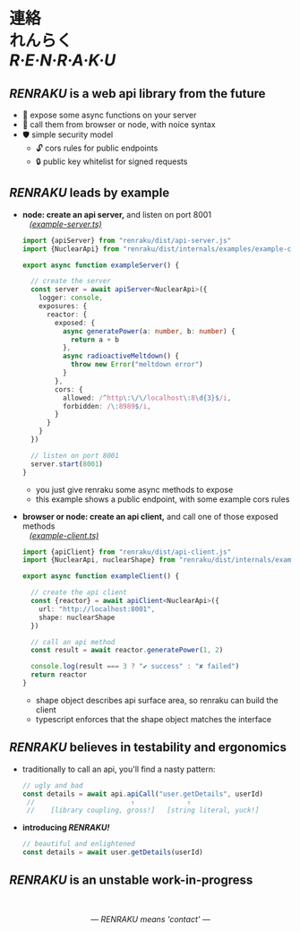 
# 連絡 <br/> れんらく <br/> ***R·E·N·R·A·K·U***

## *RENRAKU* is a web api library from the future

- 🔆 expose some async functions on your server
- 📡 call them from browser or node, with noice syntax
- 🛡 simple security model
  - 🔓 cors rules for public endpoints
  - 🔒 public key whitelist for signed requests

## *RENRAKU* leads by example

- **node: create an api server,** and listen on port 8001  
  &nbsp;&nbsp; *[(example-server.ts)](source/internals/examples/example-server.ts)*  
  ```ts
  import {apiServer} from "renraku/dist/api-server.js"
  import {NuclearApi} from "renraku/dist/internals/examples/example-common.js"

  export async function exampleServer() {

    // create the server
    const server = await apiServer<NuclearApi>({
      logger: console,
      exposures: {
        reactor: {
          exposed: {
            async generatePower(a: number, b: number) {
              return a + b
            },
            async radioactiveMeltdown() {
              throw new Error("meltdown error")
            }
          },
          cors: {
            allowed: /^http\:\/\/localhost\:8\d{3}$/i,
            forbidden: /\:8989$/i,
          }
        }
      }
    })

    // listen on port 8001
    server.start(8001)
  }
  ```
  - you just give renraku some async methods to expose
  - this example shows a public endpoint, with some example cors rules

- **browser or node: create an api client,** and call one of those exposed methods  
  &nbsp;&nbsp; *[(example-client.ts)](source/internals/examples/example-client.ts)*  
  ```ts
  import {apiClient} from "renraku/dist/api-client.js"
  import {NuclearApi, nuclearShape} from "renraku/dist/internals/examples/example-common.js"

  export async function exampleClient() {

    // create the api client
    const {reactor} = await apiClient<NuclearApi>({
      url: "http://localhost:8001",
      shape: nuclearShape
    })

    // call an api method
    const result = await reactor.generatePower(1, 2)

    console.log(result === 3 ? "✔ success" : "✘ failed")
    return reactor
  }
  ```
  - shape object describes api surface area, so renraku can build the client
  - typescript enforces that the shape object matches the interface

## *RENRAKU* believes in testability and ergonomics

- traditionally to call an api, you'll find a nasty pattern:
  ```js
  // ugly and bad
  const details = await api.apiCall("user.getDetails", userId)
   //                        ↑             ↑
   //    [library coupling, gross!]   [string literal, yuck!]
  ```
- **introducing *RENRAKU!***
  ```js
  // beautiful and enlightened
  const details = await user.getDetails(userId)
  ```

## *RENRAKU* is an unstable work-in-progress

<br/>

<em style="display: block; text-align: center">— RENRAKU means 'contact' —</em>
